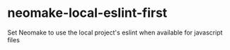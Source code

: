 # neomake-local-eslint-first
Set Neomake to use the local project's eslint when available for javascript files
